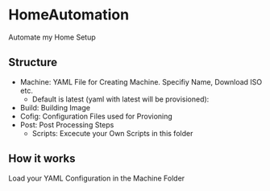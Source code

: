 # HomeAutomation
Automate my Home Setup

## Structure
- Machine: YAML File for Creating Machine. Specifiy Name, Download ISO etc.
    - Default is latest (yaml with latest will be provisioned):
- Build: Building Image
- Cofig: Configuration Files used for Provioning
- Post: Post Processing Steps
    - Scripts: Excecute your Own Scripts in this folder


## How it works

Load your YAML Configuration in the Machine Folder


